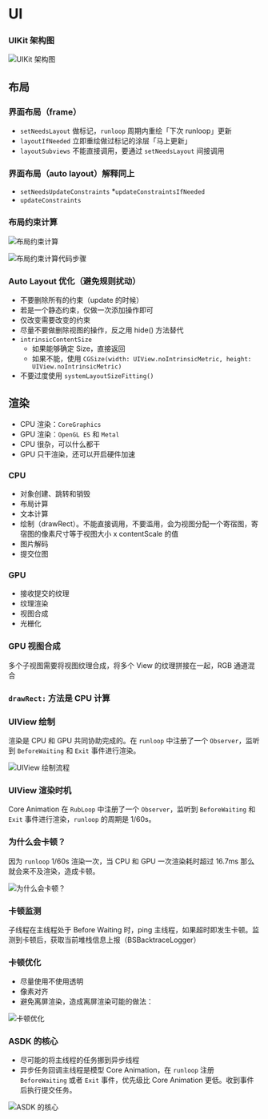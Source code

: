 # UI

### UIKit 架构图
![UIKit 架构图](https://i.loli.net/2019/07/12/5d289ff297b8136683.png)

## 布局
### 界面布局（frame）
* `setNeedsLayout` 做标记，`runloop` 周期内重绘「下次 runloop」更新
* `layoutIfNeeded` 立即重绘做过标记的涂层「马上更新」
* `layoutSubviews` 不能直接调用，要通过 `setNeedsLayout` 间接调用

###  界面布局（auto layout）解释同上
* `setNeedsUpdateConstraints`
*`updateConstraintsIfNeeded`
* `updateConstraints`

### 布局约束计算
![布局约束计算](https://i.loli.net/2019/07/12/5d28a03db2f2442883.png)

![布局约束计算代码步骤](https://i.loli.net/2019/07/12/5d28a067b6d9b20237.png)

### Auto Layout 优化（避免规则扰动）
* 不要删除所有的约束（update 的时候）
* 若是一个静态约束，仅做一次添加操作即可
* 仅改变需要改变的约束
* 尽量不要做删除视图的操作，反之用 hide() 方法替代
* `intrinsicContentSize`
    - 如果能够确定 Size，直接返回
    - 如果不能，使用 `CGSize(width: UIView.noIntrinsicMetric, height: UIView.noIntrinsicMetric)`
* 不要过度使用 `systemLayoutSizeFitting()`

## 渲染
* CPU 渲染：`CoreGraphics`
* GPU 渲染：`OpenGL ES` 和 `Metal`
* CPU 很杂，可以什么都干
* GPU 只干渲染，还可以开启硬件加速

### CPU
* 对象创建、跳转和销毁
* 布局计算
* 文本计算
* 绘制（drawRect）。不能直接调用，不要滥用，会为视图分配一个寄宿图，寄宿图的像素尺寸等于视图大小 x contentScale 的值
* 图片解码
* 提交位图
### GPU
* 接收提交的纹理
* 纹理渲染
* 视图合成
* 光栅化

###  GPU 视图合成
多个子视图需要将视图纹理合成，将多个 View 的纹理拼接在一起，RGB 通道混合

### `drawRect:` 方法是 CPU 计算

### UIView 绘制
渲染是 CPU 和 GPU 共同协助完成的。在 `runloop` 中注册了一个 `Observer`，监听到 `BeforeWaiting` 和 `Exit` 事件进行渲染。

![UIView 绘制流程](https://i.loli.net/2019/07/12/5d28a101d105687163.png)


### UIView 渲染时机
Core Animation 在 `RubLoop` 中注册了一个 `Observer`，监听到 `BeforeWaiting` 和 `Exit` 事件进行渲染，`runloop` 的周期是 1/60s。

### 为什么会卡顿？
因为 `runloop` 1/60s 渲染一次，当 CPU 和 GPU 一次渲染耗时超过 16.7ms 那么就会来不及渲染，造成卡顿。

![为什么会卡顿？](https://i.loli.net/2019/07/12/5d28a1e709b8b22871.png)

### 卡顿监测
子线程在主线程处于 Before Waiting 时，ping 主线程，如果超时即发生卡顿。监测到卡顿后，获取当前堆栈信息上报（BSBacktraceLogger）

### 卡顿优化
* 尽量使用不使用透明
* 像素对齐
*  避免离屏渲染，造成离屏渲染可能的做法：

![卡顿优化](https://i.loli.net/2019/07/12/5d28a2378bd6521681.png)

### ASDK 的核心
* 尽可能的将主线程的任务挪到异步线程
* 异步任务回调主线程是模型 Core Animation，在 `runloop` 注册 `BeforeWaiting` 或者 `Exit` 事件，优先级比 Core Animation 更低。收到事件后执行提交任务。

![ASDK 的核心](https://i.loli.net/2019/07/12/5d28a27df1e6888480.png)
